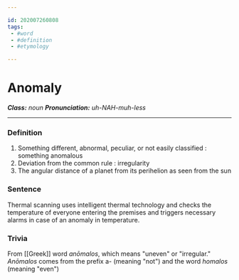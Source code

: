 ```yaml
---

id: 202007260808
tags:
 - #word
 - #definition
 - #etymology 

---
```


# Anomaly
**_Class:_** *noun*
**_Pronunciation:_** *uh-NAH-muh-less*

---

### Definition
1. Something different, abnormal, peculiar, or not easily classified : something anomalous
2. Deviation from the common rule : irregularity
3. The angular distance of a planet from its perihelion as seen from the sun
### Sentence
Thermal scanning uses intelligent thermal technology and checks the temperature of everyone entering the premises and triggers necessary alarms in case of an anomaly in temperature.
### Trivia
From [[Greek]] word *anōmalos*, which means "uneven" or "irregular." *Anōmalos* comes from the prefix a- (meaning "not") and the word *homalos* (meaning "even")
